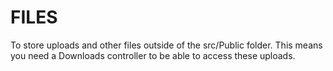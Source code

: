 FILES
=======

To store uploads and other files outside of the src/Public folder. This means you need a Downloads controller to be able to access these uploads.